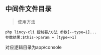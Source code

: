 ## 中间件文件目录

> 使用方法

```shell script
php lincy-cli 控制器/方法 参数[--type=1]...
参数结果:$this->param = [type=>1]
```
对应逻辑目录为app\console